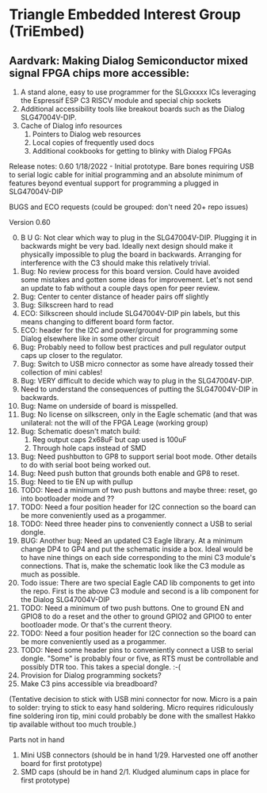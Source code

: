 # Triangle Embedded Interest Group (TriEmbed)
## Aardvark: Making Dialog Semiconductor mixed signal FPGA chips more accessible:
1. A stand alone, easy to use programmer for the SLGxxxxx ICs leveraging the Espressif ESP C3 RISCV module and special chip sockets
2. Additional accessibility tools like breakout boards such as the Dialog SLG47004V-DIP.
3. Cache of Dialog info resources
   1. Pointers to Dialog web resources
   2. Local copies of frequently used docs
   3. Additional cookbooks for getting to blinky with Dialog FPGAs 

Release notes:
 0.60 1/18/2022 - Initial prototype. Bare bones requiring USB to serial logic cable for initial programming and an absolute minimum of features beyond eventual support for programming a plugged in SLG47004V-DIP

BUGS and ECO requests (could be grouped: don't need 20+ repo issues)

Version 0.60 

0. B U G: Not clear which way to plug in the SLG47004V-DIP. Plugging it in backwards might be very bad. Ideally next design should make it physically impossible to plug the board in backwards. Arranging for interference with the C3 should make this relatively trivial.
1. Bug: No review process for this board version. Could have avoided some mistakes and gotten some ideas for improvement. Let's not send an update to fab without a couple days open for peer review.
2. Bug: Center to center distance of header pairs off slightly
3. Bug: Silkscreen hard to read
4. ECO: Silkscreen should include SLG47004V-DIP pin labels, but this means changing to different board form factor.
5. ECO: header for the I2C and power/ground for programming some Dialog elsewhere like in some other circuit
6. Bug: Probably need to follow best practices and pull regulator output caps up closer to the regulator.
7. Bug: Switch to USB micro connector as some have already tossed their collection of mini cables!
8. Bug: VERY difficult to decide which way to plug in the SLG47004V-DIP.
9. Need to understand the consequences of putting the SLG47004V-DIP in backwards.
10. Bug: Name on underside of board is misspelled.
11. Bug: No license on silkscreen, only in the Eagle schematic (and that was unilateral: not the will of the FPGA Leage (working group)
12. Bug: Schematic doesn't match build:
    1. Reg output caps 2x68uF but cap used is 100uF
    2. Through hole caps instead of SMD
13. Bug: Need pushbutton to GP8 to support serial boot mode. Other details to do with serial boot being worked out.
14. Bug: Need push button that grounds both enable and GP8 to reset.
15. Bug: Need to tie EN up with pullup
16. TODO: Need a minimum of two push buttons and maybe three: reset, go into bootloader mode and ??
17. TODO: Need a four position header for I2C connection so the board can be more conveniently used as a progammer.
18. TODO: Need three header pins to conveniently connect a USB to serial dongle.
19. BUG: Another bug: Need an updated C3 Eagle library. At a minimum change DP4 to GP4 and put the schematic inside a box. Ideal would be to have nine things on each side corresponding to the mini C3 module's connections. That is, make the schematic look like the C3 module as much as possible.
20. Todo issue: There are two special Eagle CAD lib components to get into the repo. First is the above C3 module and second is a lib component for the Dialog SLG47004V-DIP
21. TODO: Need a minimum of two push buttons. One to ground EN and GPIO8 to do a reset and the other to ground GPIO2 and GPIO0 to enter bootloader mode. Or that's the current theory.
22. TODO: Need a four position header for I2C connection so the board can be more conveniently used as a progammer.
23. TODO: Need some header pins to conveniently connect a USB to serial dongle. "Some" is probably four or five, as RTS must be controllable and possibly DTR too. This takes a special dongle. :-(
24. Provision for Dialog programming sockets?
25. Make C3 pins accessible via breadboard? 

(Tentative decision to stick with USB mini connector for now. Micro is a pain to solder: trying to stick to easy hand soldering. Micro requires ridiculously fine soldering iron tip, mini could probably be done with the smallest Hakko tip available without too much trouble.)

Parts not in hand

1. Mini USB connectors (should be in hand 1/29. Harvested one off another board for first prototype)
2. SMD caps (should be in hand 2/1. Kludged aluminum caps in place for first prototype)

